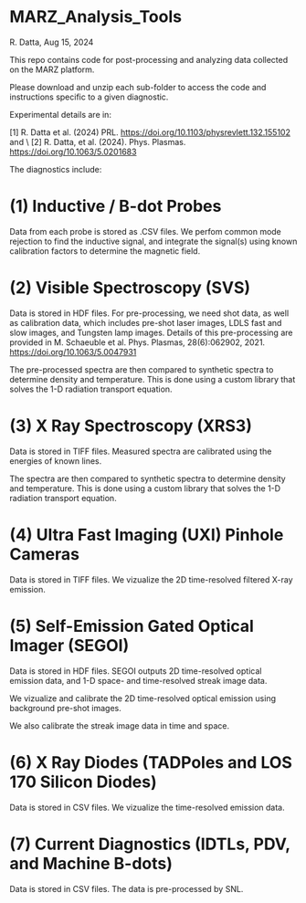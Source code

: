 # MARZ_Analysis_Tools

R. Datta, Aug 15, 2024

This repo contains code for post-processing and analyzing data collected on the MARZ platform. 

Please download and unzip each sub-folder to access the code and instructions specific to a given diagnostic.

Experimental details are in:

[1] R. Datta et al. (2024) PRL. https://doi.org/10.1103/physrevlett.132.155102 and \\
[2] R. Datta, et al. (2024). Phys. Plasmas. https://doi.org/10.1063/5.0201683

The diagnostics include:

# (1) Inductive / B-dot Probes

Data from each probe is stored as .CSV files.
We perfom common mode rejection to find the inductive signal, and integrate the signal(s) using known calibration factors to determine the magnetic field.

# (2) Visible Spectroscopy (SVS)

Data is stored in HDF files. For pre-processing, we need shot data, as well as calibration data, which includes pre-shot laser images, LDLS fast and slow images, and Tungsten lamp images. Details of this pre-processing are provided in M. Schaeuble et al. Phys. Plasmas, 28(6):062902, 2021. https://doi.org/10.1063/5.0047931

The pre-processed spectra are then compared to synthetic spectra to determine density and temperature. This is done using a custom library that solves the 1-D radiation transport equation.

# (3) X Ray Spectroscopy (XRS3)

Data is stored in TIFF files. Measured spectra are calibrated using the energies of known lines.

The spectra are then compared to synthetic spectra to determine density and temperature. This is done using a custom library that solves the 1-D radiation transport equation.

# (4) Ultra Fast Imaging (UXI) Pinhole Cameras

Data is stored in TIFF files. We vizualize the 2D time-resolved filtered X-ray emission. 

# (5) Self-Emission Gated Optical Imager (SEGOI)

Data is stored in HDF files. SEGOI outputs 2D time-resolved optical emission data, and 1-D space- and time-resolved streak image data.

We vizualize and calibrate the 2D time-resolved optical emission using background pre-shot images.

We also calibrate the streak image data in time and space.

# (6) X Ray Diodes (TADPoles and LOS 170 Silicon Diodes)

Data is stored in CSV files. We vizualize the time-resolved emission data.

# (7) Current Diagnostics (IDTLs, PDV, and Machine B-dots)

Data is stored in CSV files. The data is pre-processed by SNL. 




